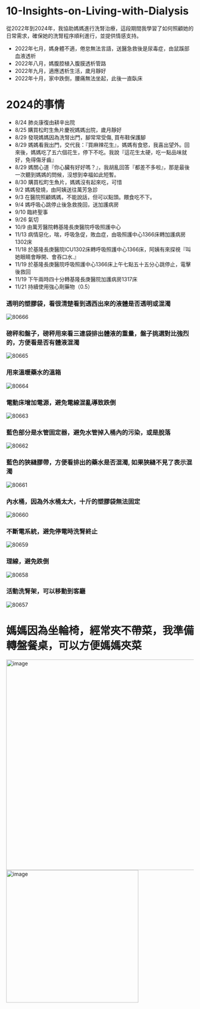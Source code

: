 

# 10-Insights-on-Living-with-Dialysis
從2022年到2024年，我協助媽媽進行洗腎治療，這段期間我學習了如何照顧她的日常需求，確保她的洗腎程序順利進行，並提供情感支持。
* 2022年七月，媽身體不適，倦怠無法言語，送醫急救後是尿毒症，由鼠蹊部血液透析
* 2022年八月，媽腹腔植入腹膜透析管路
* 2022年九月，適應透析生活，歲月靜好
* 2022年十月，家中跌倒，腰痛無法坐起，此後一直臥床
# 2024的事情
* 8/24 肺炎康復由耕辛出院
* 8/25 購買松町生魚片慶祝媽媽出院，歲月靜好
* 8/29 發現媽媽因為洗腎出門，腳常常受傷, 買布鞋保護腳
* 8/29 媽媽看我出門，交代我：『買麻辣花生』，媽媽有食慾，我喜出望外。回來後，媽媽吃了五六個花生，停下不吃。我說『這花生太硬，吃一點品味就好，免得傷牙齒』
* 8/29 媽關心道『你心臟有好好嗎？』，我胡亂回答『都差不多啦』，那是最後一次聽到媽媽的問候，沒想到幸福如此短暫。
* 8/30 購買松町生魚片，媽媽沒有起來吃，可惜
* 9/2 媽媽發燒，由阿姨送往萬芳急診
* 9/3 在醫院照顧媽媽，不能說話，但可以點頭。餵食吃不下。
* 9/4 媽呼吸心跳停止後急救挽回，送加護病房
* 9/10 臨終聖事
* 9/26 氣切
* 10/9 由萬芳醫院轉基隆長庚醫院呼吸照護中心
* 11/13 病情惡化，喘，呼吸急促，敗血症，由吸照護中心1366床轉加護病房1302床
* 11/18 於基隆長庚醫院ICU1302床轉呼吸照護中心1366床，阿姨有來探視『叫她眼睛會睜開、會吞口水.』
* 11/19 於基隆長庚醫院呼吸照護中心1366床上午七點五十五分心跳停止，電擊後救回
* 11/19 下午兩時四十分轉基隆長庚醫院加護病房1317床
* 11/21 持續使用強心劑藥物（0.5）

### 透明的塑膠袋，看很清楚看到透西出來的液體是否透明或混濁
![80666](https://github.com/user-attachments/assets/3dadb00f-0214-48ba-9b77-9b212ea546f1)
### 磅秤和盤子，磅秤用來看三連袋排出體液的重量，盤子挑選對比強烈的，方便看是否有體液混濁
![80665](https://github.com/user-attachments/assets/756f1f06-021e-41f7-bece-e90ee17a157f)
### 用來溫暖藥水的溫箱
![80664](https://github.com/user-attachments/assets/424c75c1-5f41-47a2-b5ea-6350260fd233)
### 電動床增加電源，避免電線混亂導致跌倒
![80663](https://github.com/user-attachments/assets/0cfbf4f5-cc5a-478b-8ac0-7a203101d8bc)
### 藍色部分是水管固定器，避免水管掉入桶內的污染，或是脫落
![80662](https://github.com/user-attachments/assets/bf12f1a8-623c-4036-bec7-3f34ef56cd4b)
### 藍色的狹縫膠帶，方便看排出的藥水是否混濁, 如果狹縫不見了表示混濁
![80661](https://github.com/user-attachments/assets/6feea6dc-4bac-4cc3-8909-0f18fcc585fc)
### 內水桶，因為外水桶太大，十斤的塑膠袋無法固定
![80660](https://github.com/user-attachments/assets/7927a59b-29be-41c8-9113-3b058f6948a7)
### 不斷電系統，避免停電時洗腎終止
![80659](https://github.com/user-attachments/assets/d13e1953-e4cf-4552-a219-ac0ad1fc37d9)
### 理線，避免跌倒
![80658](https://github.com/user-attachments/assets/7c5b24f6-d32b-49b5-bb29-7a33aa837e8d)
### 活動洗腎架，可以移動到客廳
![80657](https://github.com/user-attachments/assets/ec9e48bc-8628-43ad-a540-64048db29a5d)

# 媽媽因為坐輪椅，經常夾不帶菜，我準備轉盤餐桌，可以方便媽媽夾菜
<img width="564" alt="image" src="https://github.com/user-attachments/assets/2a9ee3e0-975e-42f1-b48f-d11b5b6f8838">
<img width="355" alt="image" src="https://github.com/user-attachments/assets/f31360cb-0478-4542-9a75-65c19df849cf">

